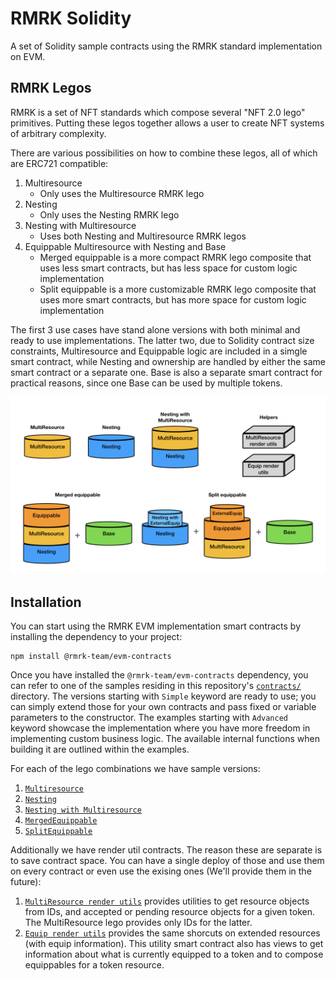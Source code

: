 # RMRK Solidity

A set of Solidity sample contracts using the RMRK standard implementation on EVM.

## RMRK Legos

RMRK is a set of NFT standards which compose several "NFT 2.0 lego" primitives. Putting these legos together allows a
user to create NFT systems of arbitrary complexity.

There are various possibilities on how to combine these legos, all of which are ERC721 compatible:

1. Multiresource
    - Only uses the Multiresource RMRK lego
2. Nesting
    - Only uses the Nesting RMRK lego
3. Nesting with Multiresource
    - Uses both Nesting and Multiresource RMRK legos
4. Equippable Multiresource with Nesting and Base
    - Merged equippable is a more compact RMRK lego composite that uses less smart contracts, but has less space for
    custom logic implementation
    - Split equippable is a more customizable RMRK lego composite that uses more smart contracts, but has more space for
    custom logic implementation

The first 3 use cases have stand alone versions with both minimal and ready to use implementations. The latter two, due
to Solidity contract size constraints, Multiresource and Equippable logic are included in a simgle smart contract, while
Nesting and ownership are handled by either the same smart contract or a separate one. Base is also a separate smart
contract for practical reasons, since one Base can be used by multiple tokens.

![RMRK Legos infographic](./RMRKLegoInfographics.png)


## Installation

You can start using the RMRK EVM implementation smart contracts by installing the dependency to your project:

```
npm install @rmrk-team/evm-contracts
```

Once you have installed the `@rmrk-team/evm-contracts` dependency, you can refer to one of the samples residing in this
repository's [`contracts/`](./contracts/README.md) directory. The versions starting with `Simple` keyword are ready to
use; you can simply extend those for your own contracts and pass fixed or variable parameters to the constructor. The
examples starting with `Advanced` keyword showcase the implementation where you have more freedom in implementing custom
business logic. The available internal functions when building it are outlined within the examples.

For each of the lego combinations we have sample versions:

1. [`Multiresource`](./contracts/MultiResource/README.md)
2. [`Nesting`](./contracts/Nesting/README.md)
3. [`Nesting with Multiresource`](./contracts/NestingMultiResource/README.md)
4. [`MergedEquippable`](./contracts/MergedEquippable/README.md)
5. [`SplitEquippable`](./contracts/SplitEquippable/README.md)

Additionally we have render util contracts. The reason these are separate is to save contract space. You can have a single deploy of those and use them on every contract or even use the exising ones (We'll provide them in the future):

1. [`MultiResource render utils`](@rmrk-team/evm-contracts/contracts/RMRK/utils/RMRKMultiResourceRenderUtils.sol)
provides utilities to get resource objects from IDs, and accepted or pending resource objects for a given token. The
MultiResource lego provides only IDs for the latter.
2. [`Equip render utils`](@rmrk-team/evm-contracts/contracts/RMRK/utils/RMRKEquipRenderUtils.sol) provides the same
shorcuts on extended resources (with equip information). This utility smart contract also has views to get information
about what is currently equipped to a token and to compose equippables for a token resource.